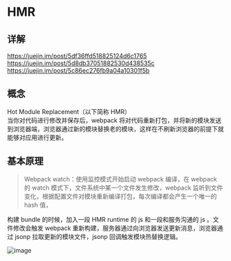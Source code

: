 # HMR

## 详解

https://juejin.im/post/5df36ffd518825124d6c1765  
https://juejin.im/post/5d8db37051882530d438535c  
https://juejin.im/post/5c86ec276fb9a04a10301f5b

## 概念

Hot Module Replacement（以下简称 HMR）  
当你对代码进行修改并保存后，webpack 将对代码重新打包，并将新的模块发送到浏览器端，浏览器通过新的模块替换老的模块，这样在不刷新浏览器的前提下就能够对应用进行更新。

## 基本原理

> Webpack watch：使用监控模式开始启动 webpack 编译，在 webpack 的 watch 模式下，文件系统中某一个文件发生修改，webpack 监听到文件变化，根据配置文件对模块重新编译打包，每次编译都会产生一个唯一的 hash 值，

构建 bundle 的时候，加入一段 HMR runtime 的 js 和一段和服务沟通的 js 。文件修改会触发 webpack 重新构建，服务器通过向浏览器发送更新消息，浏览器通过 jsonp 拉取更新的模块文件，jsonp 回调触发模块热替换逻辑。

![image](https://user-gold-cdn.xitu.io/2019/9/27/16d7184d654dea3e?imageView2/0/w/1280/h/960/format/webp/ignore-error/1)
